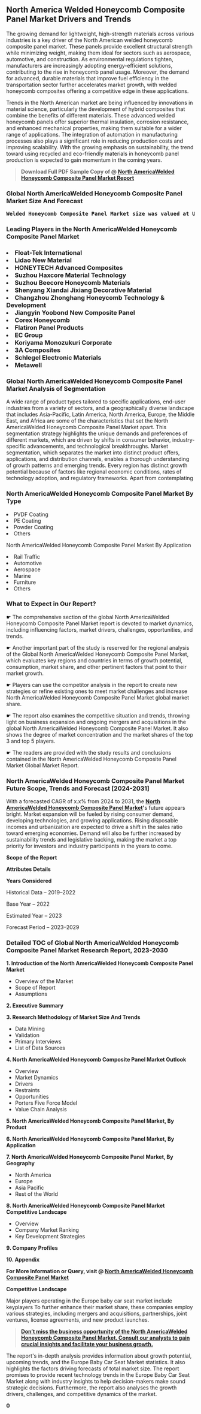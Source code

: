 <p><h2>North America Welded Honeycomb Composite Panel Market Drivers and Trends</h2><p>The growing demand for lightweight, high-strength materials across various industries is a key driver of the North American welded honeycomb composite panel market. These panels provide excellent structural strength while minimizing weight, making them ideal for sectors such as aerospace, automotive, and construction. As environmental regulations tighten, manufacturers are increasingly adopting energy-efficient solutions, contributing to the rise in honeycomb panel usage. Moreover, the demand for advanced, durable materials that improve fuel efficiency in the transportation sector further accelerates market growth, with welded honeycomb composites offering a competitive edge in these applications.</p><p>Trends in the North American market are being influenced by innovations in material science, particularly the development of hybrid composites that combine the benefits of different materials. These advanced welded honeycomb panels offer superior thermal insulation, corrosion resistance, and enhanced mechanical properties, making them suitable for a wider range of applications. The integration of automation in manufacturing processes also plays a significant role in reducing production costs and improving scalability. With the growing emphasis on sustainability, the trend toward using recycled and eco-friendly materials in honeycomb panel production is expected to gain momentum in the coming years.</p></p><blockquote id="" class=""><strong>Download Full PDF Sample Copy of @&nbsp;<a href="https://www.verifiedmarketreports.com/download-sample/?rid=221314&utm_source=GitHub-Jan&utm_medium=288" target="_blank">North AmericaWelded Honeycomb Composite Panel Market Report</a>&nbsp;&nbsp;</strong></blockquote><h3 id="" class=""><strong>Global&nbsp;North AmericaWelded Honeycomb Composite Panel Market Size And Forecast</strong></h3><pre class="reader-text-block__code-block"><strong>Welded Honeycomb Composite Panel Market size was valued at USD 1.5 Billion in 2022 and is projected to reach USD 2.6 Billion by 2030, growing at a CAGR of 7.5% from 2024 to 2030.</strong></pre><h3 id="" class="">Leading Players in the&nbsp;North AmericaWelded Honeycomb Composite Panel Market</h3><h3 class=""></Li><Li>Float-Tek International</Li><Li> Lidao New Material</Li><Li> HONEYTECH Advanced Composites</Li><Li> Suzhou Haxcore Material Technology</Li><Li> Suzhou Beecore Honeycomb Materials</Li><Li> Shenyang Xiandai Jixiang Decorative Material</Li><Li> Changzhou Zhonghang Honeycomb Technology & Development</Li><Li> Jiangyin Yoobond New Composite Panel</Li><Li> Corex Honeycomb</Li><Li> Flatiron Panel Products</Li><Li> EC Group</Li><Li> Koriyama Monozukuri Corporate</Li><Li> 3A Composites</Li><Li> Schlegel Electronic Materials</Li><Li> Metawell</h3><h3 id="" class="">Global&nbsp;North AmericaWelded Honeycomb Composite Panel Market Analysis of Segmentation</h3><p id="" class="">A wide range of product types tailored to specific applications, end-user industries from a variety of sectors, and a geographically diverse landscape that includes Asia-Pacific, Latin America, North America, Europe, the Middle East, and Africa are some of the characteristics that set the North AmericaWelded Honeycomb Composite Panel Market apart. This segmentation strategy highlights the unique demands and preferences of different markets, which are driven by shifts in consumer behavior, industry-specific advancements, and technological breakthroughs. Market segmentation, which separates the market into distinct product offers, applications, and distribution channels, enables a thorough understanding of growth patterns and emerging trends. Every region has distinct growth potential because of factors like regional economic conditions, rates of technology adoption, and regulatory frameworks. Apart from contemplating</p><h3 id="" class="">North AmericaWelded Honeycomb Composite Panel Market&nbsp;By Type</h3><p></Li><Li>PVDF Coating</Li><Li> PE Coating</Li><Li> Powder Coating</Li><Li> Others</p><div class="" data-test-id=""><p>North AmericaWelded Honeycomb Composite Panel Market&nbsp;By Application</p></div><p class=""></Li><Li>Rail Traffic</Li><Li> Automotive</Li><Li> Aerospace</Li><Li> Marine</Li><Li> Furniture</Li><Li> Others</p><div class="" data-test-id=""><h3><span class="">What to Expect in Our Report?</span></h3></div><div class="" data-test-id=""><p><span class="">☛ The comprehensive section of the global North AmericaWelded Honeycomb Composite Panel Market report is devoted to market dynamics, including influencing factors, market drivers, challenges, opportunities, and trends.</span></p></div><div class="" data-test-id=""><p><span class="">☛ Another important part of the study is reserved for the regional analysis of the Global North AmericaWelded Honeycomb Composite Panel Market, which evaluates key regions and countries in terms of growth potential, consumption, market share, and other pertinent factors that point to their market growth.</span></p></div><div class="" data-test-id=""><p><span class="">☛ Players can use the competitor analysis in the report to create new strategies or refine existing ones to meet market challenges and increase North AmericaWelded Honeycomb Composite Panel Market global market share.</span></p></div><div class="" data-test-id=""><p><span class="">☛ The report also examines the competitive situation and trends, throwing light on business expansion and ongoing mergers and acquisitions in the global North AmericaWelded Honeycomb Composite Panel Market. It also shows the degree of market concentration and the market shares of the top 3 and top 5 players.</span></p></div><div class="" data-test-id=""><p><span class="">☛ The readers are provided with the study results and conclusions contained in the North AmericaWelded Honeycomb Composite Panel Market Global Market Report.</span></p></div><div class="" data-test-id=""><h3><span class="">North AmericaWelded Honeycomb Composite Panel Market Future Scope, Trends and Forecast [2024-2031]</span></h3></div><div class="" data-test-id=""><p><span class="">With a forecasted CAGR of x.x% from 2024 to 2031, the <strong><a href="https://www.verifiedmarketreports.com/download-sample/?rid=221314&utm_source=GitHub-Jan&utm_medium=288" target="_blank">North AmericaWelded Honeycomb Composite Panel Market</a>'</strong>s future appears bright. Market expansion will be fueled by rising consumer demand, developing technologies, and growing applications. Rising disposable incomes and urbanization are expected to drive a shift in the sales ratio toward emerging economies. Demand will also be further increased by sustainability trends and legislative backing, making the market a top priority for investors and industry participants in the years to come.</span></p><p id="ember66" class="ember-view reader-text-block__paragraph"><strong>Scope of the Report</strong></p><p id="ember67" class="ember-view reader-text-block__paragraph"><strong>Attributes Details</strong></p><p id="ember68" class="ember-view reader-text-block__paragraph"><strong>Years Considered</strong></p><p id="ember69" class="ember-view reader-text-block__paragraph">Historical Data &ndash; 2019&ndash;2022</p><p id="ember70" class="ember-view reader-text-block__paragraph">Base Year &ndash; 2022</p><p id="ember71" class="ember-view reader-text-block__paragraph">Estimated Year &ndash; 2023</p><p id="ember72" class="ember-view reader-text-block__paragraph">Forecast Period &ndash; 2023&ndash;2029</p></div><h3 id="" class="">Detailed TOC of Global North AmericaWelded Honeycomb Composite Panel Market Research Report, 2023-2030</h3><p id="" class=""><strong>1. Introduction of the North AmericaWelded Honeycomb Composite Panel Market</strong></p><ul><li>Overview of the Market</li><li>Scope of Report</li><li>Assumptions</li></ul><p id="" class=""><strong>2. Executive Summary</strong></p><p id="" class=""><strong>3. Research Methodology of Market Size And Trends</strong></p><ul><li>Data Mining</li><li>Validation</li><li>Primary Interviews</li><li>List of Data Sources</li></ul><p id="" class=""><strong>4. North AmericaWelded Honeycomb Composite Panel Market Outlook</strong></p><ul><li>Overview</li><li>Market Dynamics</li><li>Drivers</li><li>Restraints</li><li>Opportunities</li><li>Porters Five Force Model</li><li>Value Chain Analysis</li></ul><p id="" class=""><strong>5. North AmericaWelded Honeycomb Composite Panel Market, By Product</strong></p><p id="" class=""><strong>6. North AmericaWelded Honeycomb Composite Panel Market, By Application</strong></p><p id="" class=""><strong>7. North AmericaWelded Honeycomb Composite Panel Market, By Geography</strong></p><ul><li>North America</li><li>Europe</li><li>Asia Pacific</li><li>Rest of the World</li></ul><p id="" class=""><strong>8. North AmericaWelded Honeycomb Composite Panel Market Competitive Landscape</strong></p><ul><li>Overview</li><li>Company Market Ranking</li><li>Key Development Strategies</li></ul><p id="" class=""><strong>9. Company Profiles</strong></p><p id="" class=""><strong>10. Appendix</strong></p><p><strong>For More Information or Query, visit&nbsp;@ <a href="https://www.verifiedmarketreports.com/product/welded-honeycomb-composite-panel-market/" target="_blank">North AmericaWelded Honeycomb Composite Panel Market</a></strong></p><p id="ember61" class="ember-view reader-text-block__paragraph"><strong>Competitive Landscape</strong></p><p id="ember62" class="ember-view reader-text-block__paragraph">Major players operating in the Europe baby car seat market include keyplayers To further enhance their market share, these companies employ various strategies, including mergers and acquisitions, partnerships, joint ventures, license agreements, and new product launches.</p><blockquote id="ember63" class="ember-view reader-text-block__blockquote"><strong><a href="https://www.verifiedmarketreports.com/download-sample/?rid=221314&utm_source=GitHub-Jan&utm_medium=288" target="_blank">Don&rsquo;t miss the business opportunity of the North AmericaWelded Honeycomb Composite Panel Market. Consult our analysts to gain crucial insights and facilitate your business growth.</a></strong></blockquote><p id="ember64" class="ember-view reader-text-block__paragraph">The report's in-depth analysis provides information about growth potential, upcoming trends, and the Europe Baby Car Seat Market statistics. It also highlights the factors driving forecasts of total market size. The report promises to provide recent technology trends in the Europe Baby Car Seat Market along with industry insights to help decision-makers make sound strategic decisions. Furthermore, the report also analyses the growth drivers, challenges, and competitive dynamics of the market.</p><p class="ember-view reader-text-block__paragraph"><strong>0</strong></p>
